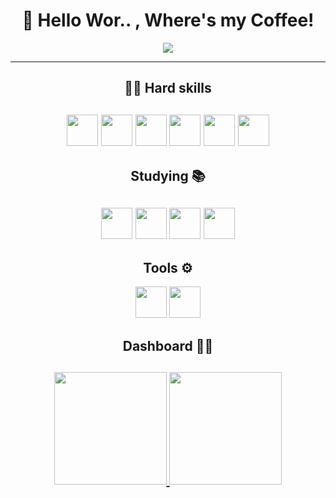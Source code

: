 
<div align="center">
<h1>👋 Hello Wor.. , Where's my Coffee!</h1>

  <img src="https://1831ac3b-3829-4f1b-9fe4-2165dc6fe06c.id.repl.co/Golden%20Boy.gif">
  
</div>

----
  
<div align="center">
<h2 align='center'>🐱‍💻 Hard skills<h2>

<img width='50' src="https://22fde275-a0f7-493a-9331-c31456c551ee.id.repl.co/img/icons8-html-5.svg">
<img width='50' src="https://22fde275-a0f7-493a-9331-c31456c551ee.id.repl.co/img/icons8-css3.svg">
<img width='50' src="https://22fde275-a0f7-493a-9331-c31456c551ee.id.repl.co/img/icons8-javascript.svg">
<img width='50' src="https://22fde275-a0f7-493a-9331-c31456c551ee.id.repl.co/img/icons8-node-js-80.png">
<img width='50' src="https://22fde275-a0f7-493a-9331-c31456c551ee.id.repl.co/img/Vercel-logo-sq.png">
<img width='50' src="https://22fde275-a0f7-493a-9331-c31456c551ee.id.repl.co/img/icons8-mysql-logo-80%20(1).png">

</div>

<div align='center'>
<h2 align='center'>Studying 📚<h2>

<img width='50' src="https://22fde275-a0f7-493a-9331-c31456c551ee.id.repl.co/img/icons8-typescript-80.png">
<img width='50' src="https://22fde275-a0f7-493a-9331-c31456c551ee.id.repl.co/img/icons8-react-80.png">
<img width='50' src="https://22fde275-a0f7-493a-9331-c31456c551ee.id.repl.co/img/icons8-sass-80.png">
<img width='50' src="https://22fde275-a0f7-493a-9331-c31456c551ee.id.repl.co/img/icons8-docker-80.png">

</div>

<div align='center'>
<h2 align='center'>Tools ⚙️</h2>

<img width='50' src="https://22fde275-a0f7-493a-9331-c31456c551ee.id.repl.co/img/icons8-notion.svg">
<img width='50' src="https://22fde275-a0f7-493a-9331-c31456c551ee.id.repl.co/img/icons8-visual-studio-code-2019-80.png">


</div>
  
<div align="center">
<h2 align='center'>Dashboard 🧑‍🚀<h2>

  <a href="https://github.com/IsaacGSS">
  <img height="180em" src="https://github-readme-stats.vercel.app/api?username=IsaacGSS&show_icons=true&theme=radical&include_all_commits=true&count_private=true"/>
  <img height="180em" src="https://github-readme-stats.vercel.app/api/top-langs/?username=IsaacGSS&layout=compact&langs_count=5&theme=radical"/>
</div>
